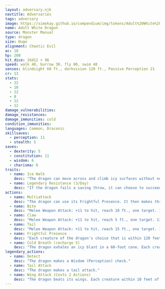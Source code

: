 ```yaml
---
layout: adversary.njk
navtitle: Adversaries
tags: adversary
image: https://simokay.github.io/compendium/img/tokens/Adult%20White%20Dragon.webp
name: Adult White Dragon
source: Monster Manual
type: dragon
size: Huge
alignment: Chaotic Evil
ac: 18
hp: 200
hit_dice: 16d12 + 96
speed: walk 40, burrow 30, fly 80, swim 40
senses: blindsight 60 ft., darkvision 120 ft., Passive Perception 21
cr: 13
stats:
  - 22
  - 10
  - 22
  - 8
  - 12
  - 12
damage_vulnerabilities: 
damage_resistances: 
damage_immunities: cold
condition_immunities: 
languages: Common, Draconic
skillsaves:
  - perception: 11
  - stealth: 5
saves:
  - dexterity: 5
  - constitution: 11
  - wisdom: 6
  - charisma: 6
traits:
  - name: Ice Walk
    desc: "The dragon can move across and climb icy surfaces without needing to make an ability check. Additionally, difficult terrain composed of ice or snow doesn't cost it extra movement."
  - name: Legendary Resistance (3/Day)
    desc: "If the dragon fails a saving throw, it can choose to succeed instead."
actions:
  - name: Multiattack
    desc: "The dragon can use its Frightful Presence. It then makes three attacks: one with its bite and two with its claws."
  - name: Bite
    desc: "Melee Weapon Attack: +11 to hit, reach 10 ft., one target. 17 (2d10 + 6) piercing damage plus 4 (1d8) cold damage."
  - name: Claw
    desc: "Melee Weapon Attack: +11 to hit, reach 5 ft., one target. 13 (2d6 + 6) slashing damage."
  - name: Tail
    desc: "Melee Weapon Attack: +11 to hit, reach 15 ft., one target. 15 (2d8 + 6) bludgeoning damage."
  - name: Frightful Presence
    desc: "Each creature of the dragon's choice that is within 120 feet of the dragon and aware of it must succeed on a DC 14 Wisdom saving throw or become frightened for 1 minute. A creature can repeat the saving throw at the end of each of its turns, ending the effect on itself on a success. If a creature's saving throw is successful or the effect ends for it, the creature is immune to the dragon's Frightful Presence for the next 24 hours."
  - name: Cold Breath (recharge 5)
    desc: "The dragon exhales an icy blast in a 60-foot cone. Each creature in that area must make a DC 19 Constitution saving throw, taking 54 (12d8) cold damage on a failed save, or half as much damage on a successful one."
legendary_actions:
  - name: Detect
    desc: "The dragon makes a Wisdom (Perception) check."
  - name: Tail Attack
    desc: "The dragon makes a tail attack."
  - name: Wing Attack (Costs 2 Actions)
    desc: "The dragon beats its wings. Each creature within 10 feet of the dragon must succeed on a DC 19 Dexterity saving throw or take 13 (2d6 + 6) bludgeoning damage and be knocked prone. The dragon can then fly up to half its flying speed."
---
```

